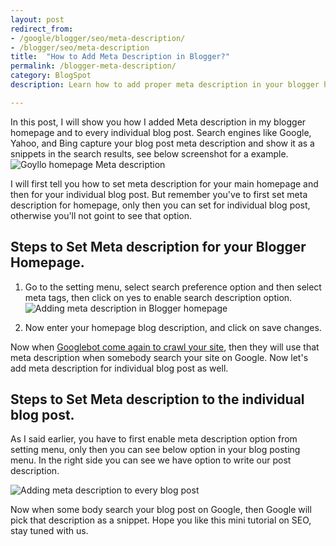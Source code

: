 ```yaml
---
layout: post
redirect_from: 
- /google/blogger/seo/meta-description/
- /blogger/seo/meta-description
title:  "How to Add Meta Description in Blogger?"
permalink: /blogger-meta-description/
category: BlogSpot
description: Learn how to add proper meta description in your blogger homepage also in your every blog post.

---
```

In this post, I will show you how I added Meta description in my blogger homepage and to every individual blog post. Search engines like Google, Yahoo, and Bing capture your blog post meta description and show it as a snippets in the search results, see below screenshot for a example.<img class="img-responsive" alt="Goyllo homepage Meta description" src="https://cdn.goyllo.com/seo/meta-description-goyllo-homepage.jpg" title="Goyllo homepage Meta description" />

I will first tell you how to set meta description for your main homepage and then for your individual blog post. But remember you've to first set meta description for homepage, only then you can set for individual blog post, otherwise you'll not goint to see that option.

## Steps to Set Meta description for your Blogger Homepage. ##

1. Go to the setting menu, select search preference option and then select meta tags, then click on yes to enable search description option.<img class="img-responsive" alt="Adding meta description in Blogger homepage" src="https://cdn.goyllo.com/blogspot/add-blog-description-in-blogger.jpg" title="Adding meta description in Blogger homepage" />

2. Now enter your homepage blog description, and click on save changes.

Now when [Googlebot come again to crawl your site](/how-google-crawl-your-website/), then they will use that meta description when somebody search your site on Google. Now let's add meta description for individual blog post as well.

## Steps to Set Meta description to the individual blog post. ##

As I said earlier, you have to first enable meta description option from setting menu, only then you can see below option in your blog posting menu. In the right side you can see we have option to write our post description.

<img class="img-responsive" alt="Adding meta description to every blog post" src="https://cdn.goyllo.com/blogspot/add-meta-description-to-individual-blog-post.jpg" title="Adding meta description to every blog post" />

Now when some body search your blog post on Google, then Google will pick that description as a snippet. Hope you like this mini tutorial on SEO, stay tuned with us.